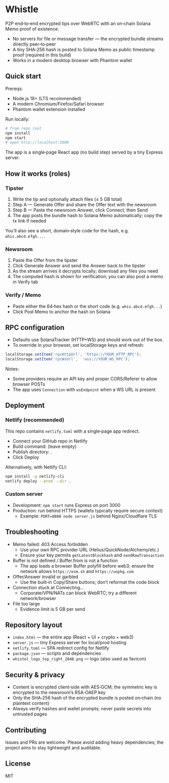 # Whistle

P2P end‑to‑end encrypted tips over WebRTC with an on‑chain Solana Memo proof of existence.

- No servers for file or message transfer — the encrypted bundle streams directly peer‑to‑peer
- A tiny SHA‑256 hash is posted to Solana Memo as public timestamp proof (required in this build)
- Works in a modern desktop browser with Phantom wallet

## Quick start

Prereqs:
- Node.js 18+ (LTS recommended)
- A modern Chromium/Firefox/Safari browser
- Phantom wallet extension installed

Run locally:
```bash
# from repo root
npm install
npm start
# open http://localhost:3000
```

The app is a single‑page React app (no build step) served by a tiny Express server.

## How it works (roles)

### Tipster
1) Write the tip and optionally attach files (≤ 5 GB total)
2) Step A — Generate Offer and share the Offer text with the newsroom
3) Step B — Paste the newsroom Answer, click Connect, then Send
4) The app posts the bundle hash to Solana Memo automatically; copy the tx link if needed

You’ll also see a short, domain‑style code for the hash, e.g. `whis.abcd.efgh...`.

### Newsroom
1) Paste the Offer from the tipster
2) Click Generate Answer and send the Answer back to the tipster
3) As the stream arrives it decrypts locally; download any files you need
4) The computed hash is shown for verification; you can also post a memo in Verify tab

### Verify / Memo
- Paste either the 64‑hex hash or the short code (e.g. `whis.abcd.efgh...`)
- Click Post Memo to anchor the hash on Solana

## RPC configuration

- Defaults use SolanaTracker (HTTP+WS) and should work out of the box.
- To override in your browser, set localStorage keys and refresh:
```js
localStorage.setItem('rpcHttpUrl', 'https://YOUR_HTTP_RPC');
localStorage.setItem('rpcWsUrl',  'wss://YOUR_WS_RPC');
```

Notes:
- Some providers require an API key and proper CORS/Referer to allow browser POSTs
- The app uses `Connection` with `wsEndpoint` when a WS URL is present

## Deployment

### Netlify (recommended)
This repo contains `netlify.toml` with a single‑page app redirect.

- Connect your GitHub repo in Netlify
- Build command: (leave empty)
- Publish directory: `.`
- Click Deploy

Alternatively, with Netlify CLI:
```bash
npm install -g netlify-cli
netlify deploy --prod --dir .
```

### Custom server
- Development: `npm start` runs Express on port 3000
- Production: run behind HTTPS (wallets typically require secure context)
  - Example: `PORT=8080 node server.js` behind Nginx/Cloudflare TLS

## Troubleshooting

- Memo failed: 403 Access forbidden
  - Use your own RPC provider URL (Helius/QuickNode/Alchemy/etc.)
  - Ensure your key permits `getLatestBlockhash` and `sendRawTransaction`
- Buffer is not defined / Buffer.from is not a function
  - The app loads a browser Buffer polyfill before web3; ensure the network allows `https://esm.sh` and `https://unpkg.com`
- Offer/Answer invalid or garbled
  - Use the built‑in Copy/Share buttons; don’t reformat the code block
- Connection stuck at Connecting…
  - Corporate/VPN/NATs can block WebRTC; try a different network/browser
- File too large
  - Evidence limit is 5 GB per send

## Repository layout

- `index.html` — the entire app (React + UI + crypto + web3)
- `server.js` — tiny Express server for local/prod hosting
- `netlify.toml` — SPA redirect config for Netlify
- `package.json` — scripts and dependencies
- `whistel_logo_top_right_2048.png` — logo (also used as favicon)

## Security & privacy

- Content is encrypted client‑side with AES‑GCM; the symmetric key is encrypted to the newsroom’s RSA‑OAEP key
- Only the SHA‑256 hash of the encrypted bundle is posted on‑chain (no plaintext content)
- Always verify hashes and wallet prompts; never paste secrets into untrusted pages

## Contributing

Issues and PRs are welcome. Please avoid adding heavy dependencies; the project aims to stay lightweight and auditable.

## License

MIT
